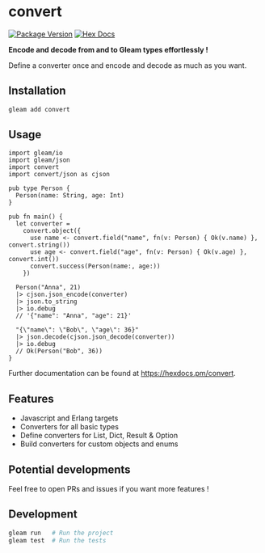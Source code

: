 # convert

[![Package Version](https://img.shields.io/hexpm/v/convert)](https://hex.pm/packages/convert)
[![Hex Docs](https://img.shields.io/badge/hex-docs-ffaff3)](https://hexdocs.pm/convert/)

**Encode and decode from and to Gleam types effortlessly !**

Define a converter once and encode and decode as much as you want.

## Installation

```sh
gleam add convert
```

## Usage

```gleam
import gleam/io
import gleam/json
import convert
import convert/json as cjson

pub type Person {
  Person(name: String, age: Int)
}

pub fn main() {
  let converter =
    convert.object({
      use name <- convert.field("name", fn(v: Person) { Ok(v.name) }, convert.string())
      use age <- convert.field("age", fn(v: Person) { Ok(v.age) }, convert.int())
      convert.success(Person(name:, age:))
    })

  Person("Anna", 21)
  |> cjson.json_encode(converter)
  |> json.to_string
  |> io.debug
  // '{"name": "Anna", "age": 21}'

  "{\"name\": \"Bob\", \"age\": 36}"
  |> json.decode(cjson.json_decode(converter))
  |> io.debug
  // Ok(Person("Bob", 36))
}
```

Further documentation can be found at <https://hexdocs.pm/convert>.

## Features

- Javascript and Erlang targets
- Converters for all basic types
- Define converters for List, Dict, Result & Option
- Build converters for custom objects and enums

## Potential developments

Feel free to open PRs and issues if you want more features !

## Development

```sh
gleam run   # Run the project
gleam test  # Run the tests
```
